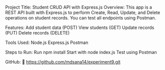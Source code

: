 Project Title: Student CRUD API with Express.js
Overview:
This app is a REST API built with Express.js to perform Create, Read, Update, and Delete operations on student records. You can test all endpoints using Postman.

Features:
Add student data (POST)
View students (GET)
Update records (PUT)
Delete records (DELETE)

Tools Used:
Node.js
Express.js
Postman

Steps to Run:
Run npm install
Start with node index.js
Test using Postman

GitHub:
🔗 https://github.com/mdsana14/experiment9.git
